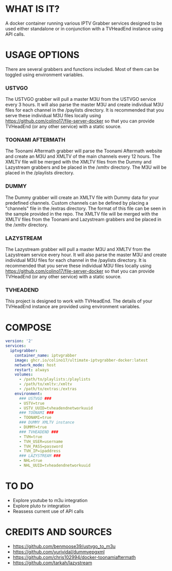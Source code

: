# WHAT IS IT?

A docker container running various IPTV Grabber services designed to be used either standalone or in conjunction with a TVHeadEnd instance using API calls.

# USAGE OPTIONS

There are several grabbers and functions included. Most of them can be toggled using environment variables.

### USTVGO
The USTVGO grabber will pull a master M3U from the USTVGO service every 3 hours. It will also parse the master M3U and create individual M3U files for each channel in the /paylists directory. It is recommended that you serve these individual M3U files locally using https://github.com/colino17/file-server-docker so that you can provide TVHeadEnd (or any other service) with a static source.

### TOONAMI AFTERMATH
The Toonami Aftermath grabber will parse the Toonami Aftermath website and create an M3U and XMLTV of the main channels every 12 hours. The XMLTV file will be merged with the XMLTV files from the Dummy and Lazystream grabbers and be placed in the /xmltv directory. The M3U will be placed in the /playlists directory.

### DUMMY
The Dummy grabber will create an XMLTV file with Dummy data for your predefined channels. Custom channels can be defined by placing a "channels" file in the /extras directory. The format of this file can be seen in the sample provided in the repo. The XMLTV file will be merged with the XMLTV files from the Toonami and Lazystream grabbers and be placed in the /xmltv directory.

### LAZYSTREAM
The Lazystream grabber will pull a master M3U and XMLTV from the Lazystream service every hour. It will also parse the master M3U and create individual M3U files for each channel in the /paylists directory. It is recommended that you serve these individual M3U files locally using https://github.com/colino17/file-server-docker so that you can provide TVHeadEnd (or any other service) with a static source.

### TVHEADEND
This project is designed to work with TVHeadEnd. The details of your TVHeadEnd instance are provided using environment variables.


# COMPOSE

```yaml
version: '2'
services:
  iptvgrabber:
    container_name: iptvgrabber
    image: ghcr.io/colino17/ultimate-iptvgrabber-docker:latest
    network_mode: host
    restart: always
    volumes:
      - /path/to/playlists:/playlists
      - /path/to/xmltv:/xmltv
      - /path/to/extras:/extras
    environment:
      ### USTVGO ###
      - USTV=true
      - USTV_UUID=tvheadendnetworkuuid
      ### TOONAMI ###
      - TOONAMI=true
      ### DUMMY XMLTV instance
      - DUMMY=true
      ### TVHEADEND ###
      - TVH=true
      - TVH_USER=username
      - TVH_PASS=password
      - TVH_IP=ipaddress
      ### LAZYSTREAM ###
      - NHL=true
      - NHL_UUID=tvheadendnetworkuuid
```

# TO DO

- Explore youtube to m3u integration
- Explore pluto tv integration
- Reassess current use of API calls

# CREDITS AND SOURCES

- https://github.com/benmoose39/ustvgo_to_m3u
- https://github.com/yurividal/dummyepgxml
- https://github.com/chris102994/docker-toonamiaftermath
- https://github.com/tarkah/lazystream

